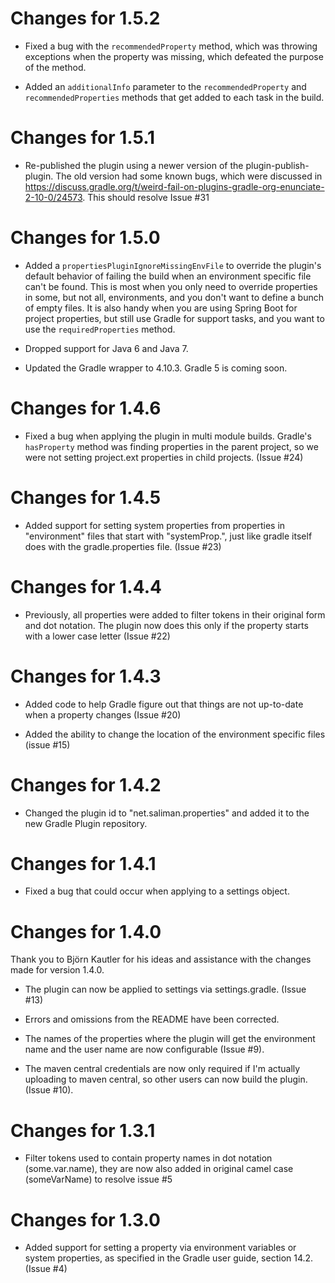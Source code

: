 Changes for 1.5.2
=================

- Fixed a bug with the `recommendedProperty` method, which was throwing exceptions when the property
  was missing, which defeated the purpose of the method.

- Added an `additionalInfo` parameter to the `recommendedProperty` and `recommendedProperties`
  methods that get added to each task in the build.

Changes for 1.5.1
=================

- Re-published the plugin using a newer version of the plugin-publish-plugin.  The old version had
  some known bugs, which were discussed in 
  https://discuss.gradle.org/t/weird-fail-on-plugins-gradle-org-enunciate-2-10-0/24573.  This should
  resolve Issue #31
  
Changes for 1.5.0
=================
- Added a `propertiesPluginIgnoreMissingEnvFile` to override the plugin's default behavior of
  failing the build when an environment specific file can't be found.  This is most when you only 
  need to override properties in some, but not all, environments, and you don't want to define a 
  bunch of empty files.  It is also handy when you are using Spring Boot for project properties, but
  still use Gradle for support tasks, and you want to use the `requiredProperties` method.
 
- Dropped support for Java 6 and Java 7.

- Updated the Gradle wrapper to 4.10.3.  Gradle 5 is coming soon.
  
Changes for 1.4.6
=================
- Fixed a bug when applying the plugin in multi module builds.  Gradle's `hasProperty` method was
  finding properties in the parent project, so we were not setting project.ext properties in child
  projects. (Issue #24)

Changes for 1.4.5
=================
- Added support for setting system properties from properties in "environment" files that start with
  "systemProp.", just like gradle itself does with the gradle.properties file. (Issue #23)

Changes for 1.4.4
=================
- Previously, all properties were added to filter tokens in their original form and dot notation.
  The plugin now does this only if the property starts with a lower case letter (Issue #22)
  
Changes for 1.4.3
=================
- Added code to help Gradle figure out that things are not up-to-date when a property changes 
  (Issue #20)
  
- Added the ability to change the location of the environment specific files (issue #15)
  
Changes for 1.4.2
=================
- Changed the plugin id to "net.saliman.properties" and added it to the new Gradle Plugin repository.

Changes for 1.4.1
=================
- Fixed a bug that could occur when applying to a settings object.

Changes for 1.4.0
=================
Thank you to Björn Kautler for his ideas and assistance with the changes made for version 1.4.0.

- The plugin can now be applied to settings via settings.gradle. (Issue #13)

- Errors and omissions from the README have been corrected.

- The names of the properties where the plugin will get the environment name and the user name are
  now configurable (Issue #9).

- The maven central credentials are now only required if I'm actually uploading to maven central, so
  other users can now build the plugin. (Issue #10).

Changes for 1.3.1
=================
- Filter tokens used to contain property names in dot notation (some.var.name), they are now also
  added in original camel case (someVarName) to resolve issue #5

Changes for 1.3.0
=================
- Added support for setting a property via environment variables or system properties, as specified
  in the Gradle user guide, section 14.2. (Issue #4)

